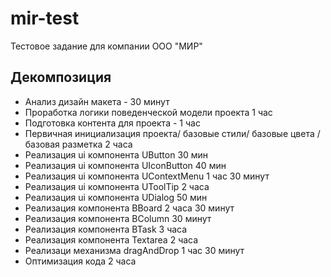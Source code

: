 # mir-test

Тестовое задание для компании ООО "МИР"

## Декомпозиция

* Анализ дизайн макета - 30 минут
* Проработка логики поведенческой модели проекта 1 час
* Подготовка контента для проекта - 1 час
* Первичная инициализация проекта/ базовые стили/ базовые цвета / базовая разметка 2 часа
* Реализация ui компонента UButton 30 мин
* Реализация ui компонента UIconButton 40 мин
* Реализация ui компонента UContextMenu 1 час 30 минут
* Реализация ui компонента UToolTip 2 часа
* Реализация ui компонента UDialog 50 мин
* Реализация компонента BBoard 2 часа 30 минут
* Реализация компонента BColumn 30 минут
* Реализация компонента BTask 3 часа
* Реализация компонента Textarea 2 часа
* Реализаци механизма dragAndDrop 1 час 30 минут
* Оптимизация кода 2 часа
